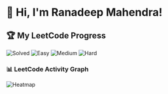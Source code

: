 # 👋 Hi, I'm Ranadeep Mahendra!

## 🏆 My LeetCode Progress

![Solved](https://img.shields.io/badge/Solved-73/3617-blue?cache=1752543830) ![Easy](https://img.shields.io/badge/Easy-41/885-brightgreen?cache=1752543830) ![Medium](https://img.shields.io/badge/Medium-31/1881-orange?cache=1752543830) ![Hard](https://img.shields.io/badge/Hard-1/851-red?cache=1752543830) 

### 📊 LeetCode Activity Graph

![Heatmap](https://leetcard.jacoblin.cool/ranadeep_mahendra2426?theme=dark&font=Karma&ext=heatmap&cache=1752543830)
